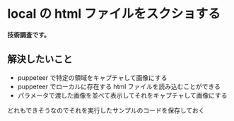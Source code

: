 # local の html ファイルをスクショする

**技術調査です。**

## 解決したいこと
- puppeteer で特定の領域をキャプチャして画像にする
- puppeteer でローカルに存在する html ファイルを読み込むことができる
- パラメータで渡した画像を並べて表示してそれをキャプチャして画像にする

どれもできそうなのでそれを実行したサンプルのコードを保存しておく
